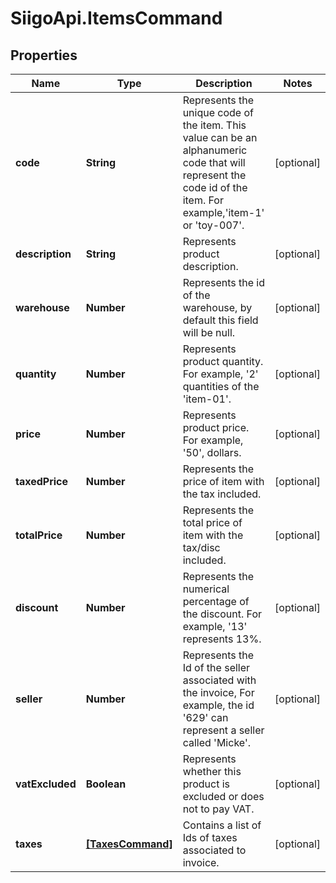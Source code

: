 # SiigoApi.ItemsCommand

## Properties

Name | Type | Description | Notes
------------ | ------------- | ------------- | -------------
**code** | **String** | Represents the unique code of the item. This value can be an alphanumeric  code that will represent the code id of the item.  For example,&#39;item-1&#39; or &#39;toy-007&#39;. | [optional] 
**description** | **String** | Represents product description. | [optional] 
**warehouse** | **Number** | Represents the id of the warehouse, by default this field will be null. | [optional] 
**quantity** | **Number** | Represents product quantity.  For example, &#39;2&#39; quantities of the &#39;item-01&#39;. | [optional] 
**price** | **Number** | Represents product price.  For example, &#39;50&#39;, dollars. | [optional] 
**taxedPrice** | **Number** | Represents the price of item with the tax included. | [optional] 
**totalPrice** | **Number** | Represents the total price of item with the tax/disc included. | [optional] 
**discount** | **Number** | Represents the numerical percentage of the discount.  For example, &#39;13&#39; represents 13%. | [optional] 
**seller** | **Number** | Represents the Id of the seller associated with the invoice,  For example, the id &#39;629&#39; can represent a seller called &#39;Micke&#39;. | [optional] 
**vatExcluded** | **Boolean** | Represents whether this product is excluded or does not to pay VAT. | [optional] 
**taxes** | [**[TaxesCommand]**](TaxesCommand.md) | Contains a list of Ids of taxes associated to invoice. | [optional] 


